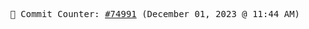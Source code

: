 <p align="center">
    <samp>
        📮 Commit Counter: <a href="https://github.com/Javascript-void0/Javascript-void0/commits/main">#74991</a> (December 01, 2023 @ 11:44 AM)
    </samp>
</p>